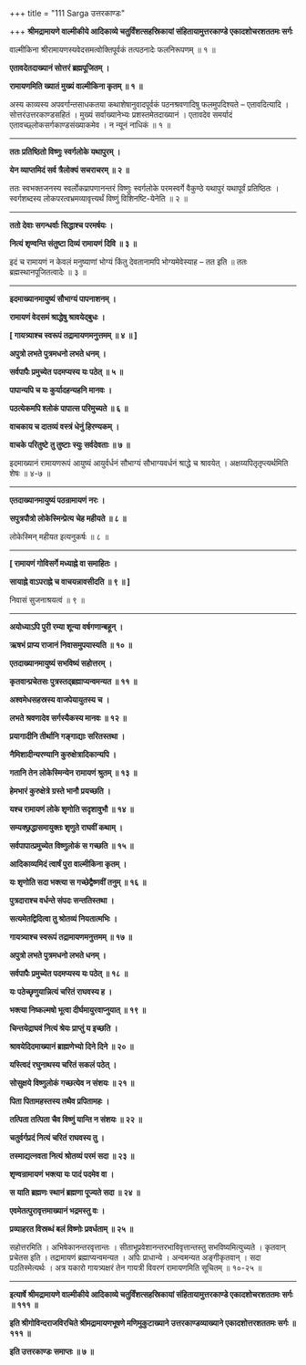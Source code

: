 +++
title = "111 Sarga उत्तरकाण्डः"

+++
**श्रीमद्रामायणे वाल्मीकीये आदिकाव्ये चतुर्विंशत्सहस्रिकायां संहितायामुत्तरकाण्डे एकादशोचरशततमः सर्गः**

वाल्मीकिना श्रीरामायणस्यवेदसमत्वोक्तिपूर्वकं तत्पठनादेः फलनिरूपणम् ॥ १ ॥

**एतावदेतदाख्यानं सोत्तरं ब्रह्मपूजितम् ।**

**रामायणमिति ख्यातं मुख्यं वाल्मीकिना कृतम् ॥ १ ॥**

अस्य काव्यस्य अपवर्गान्तसाधकतया कथाशेषानुवादपूर्वकं पठनश्रवणादिषु फलमुपदिश्यते – एतावदित्यादि । सोत्तरंउत्तरकाण्डसहितं । मुख्यं सर्वाख्यानेभ्यः प्रशस्तमेतदाख्यानं । एतावदेव समर्यादं एतावच्छ्लोकसर्गकाण्डसंख्याकमेव । न न्यूनं नाधिकं ॥ १ ॥

****

**ततः प्रतिष्ठितो विष्णुः स्वर्गलोके यथापुरम् ।**

**येन व्याप्तमिदं सर्व त्रैलोक्यं सचराचरम् ॥ २ ॥**

ततः स्वभक्तजनस्य स्वर्लोकप्रापणानन्तरं विष्णुः स्वर्गलोके परमस्वर्गे वैकुण्ठे यथापुरं यथापूर्वं प्रतिष्ठितः । स्वर्गशब्दस्य लोकपरत्वभ्रमव्यावृत्त्यर्थं विष्णुं विशिनष्टि-येनेति ॥ २ ॥

****

**ततो देवाः सगन्धर्वाः सिद्धाश्च परमर्षयः ।**

**नित्यं शृण्वन्ति संतुष्टा दिव्यं रामायणं दिवि ॥ ३ ॥**

इदं च रामायणं न केवलं मनुष्याणां भोग्यं किंतु देवतानामपि भोग्यमेवेस्याह – तत इति ॥ ततः ब्रह्मस्थानपूजितत्वादेः ॥ ३ ॥

****

**इदमाख्यानमायुष्यं सौभाग्यं पापनाशनम् ।**

**रामायणं वेदसमं श्राद्धेषु श्रावयेद्बुधः ।**

**\[ गायत्र्याश्च स्वरूपं तद्रामायणमनुत्तमम् ॥ ४ ॥ \]**

**अपुत्रो लभते पुत्रमधनो लभते धनम् ।**

**सर्वपापैः प्रमुच्येत पदमप्यस्य यः पठेत् ॥ ५ ॥**

**पापान्यपि च यः कुर्यादहन्यहनि मानवः ।**

**पठत्येकमपि श्लोकं पापात्स परिमुच्यते ॥ ६ ॥**

**वाचकाय च दातव्यं वस्त्रं धेनुं हिरण्यकम् ।**

**वाचके परितुष्टे तु तुष्टाः स्युः सर्वदेवताः ॥ ७ ॥**

इदमाख्यानं रामायणरूपं आयुष्यं आयुर्वर्धनं सौभाग्यं सौभाग्यवर्धनं श्राद्धे च श्रावयेत् । अक्षय्यपितृतृप्त्यर्थमिति शेषः ॥ ४-७ ॥

****

**एतदाख्यानमायुष्यं पठन्रामायणं नरः ।**

**सपुत्रपौत्रो लोकेस्मिन्प्रेत्य चेह महीयते ॥ ८ ॥**

लोकेस्मिन् महीयत इत्यनुकर्षः ॥ ८ ॥

****

**\[ रामायणं गोविसर्गे मध्याह्ने वा समाहितः ।**

**सायाह्ने वाऽपराह्ने च वाचयन्नावसीदति ॥ ९ ॥ \]**

निवासं सुजनाश्रयत्वं ॥ ९ ॥

****

**अयोध्याऽपि पुरी रम्या शून्या वर्षगणान्बहून् ।**

**ऋषभं प्राप्य राजानं निवासमुपयास्यति ॥ १० ॥**

**एतदाख्यानमायुष्यं सभविष्यं सहोत्तरम् ।**

**कृतवान्प्रचेतसः पुत्रस्तद्ब्रह्माप्यन्वमन्यत ॥ ११ ॥**

**अश्वमेधसहस्रस्य वाजपेयायुतस्य च ।**

**लभते श्रवणादेव सर्गस्यैकस्य मानवः ॥ १२ ॥**

**प्रयागादीनि तीर्थानि गङ्गाद्याः सरितस्तथा ।**

**नैमिशादीन्यरण्यानि कुरुक्षेत्रादिकान्यपि ।**

**गतानि तेन लोकेस्मिन्येन रामायणं श्रुतम् ॥ १३ ॥**

**हेमभारं कुरुक्षेत्रे ग्रस्ते भानौ प्रयच्छति ।**

**यश्च रामायणं लोके शृणोति सदृशावुभौ ॥ १४ ॥**

**सम्यक्छ्रद्धासमायुक्तः शृणुते राघवीं कथाम् ।**

**सर्वपापात्प्रमुच्येत विष्णुलोकं स गच्छति ॥ १५ ॥**

**आदिकाव्यमिदं त्वार्षं पुरा वाल्मीकिना कृतम् ।**

**यः शृणोति सदा भक्त्या स गच्छेद्वैष्णवीं तनुम् ॥ १६ ॥**

**पुत्रदाराश्च वर्धन्ते संपदः सन्ततिस्तथा ।**

**सत्यमेतद्विदित्वा तु श्रोतव्यं नियतात्मभिः ।**

**गायत्र्याश्च स्वरूपं तद्रामायणमनुत्तमम् ॥ १७ ॥**

**अपुत्रो लभते पुत्रमधनो लभते धनम् ।**

**सर्वपापैः प्रमुच्येत पदमप्यस्य यः पठेत् ॥ १८ ॥**

**यः पठेच्छृणुयान्नित्यं चरितं राघवस्य ह ।**

**भक्त्या निष्कल्मषो भूत्वा दीर्घमायुरवाप्नुयात् ॥ १९ ॥**

**चिन्तयेद्राघवं नित्यं श्रेयः प्राप्तुं य इच्छति ।**

**श्रावयेदिदमाख्यानं ब्राह्मणेभ्यो दिने दिने ॥ २० ॥**

**यस्त्विदं रघुनाथस्य चरितं सकलं पठेत् ।**

**सोसुक्षये विष्णुलोकं गच्छत्येव न संशयः ॥ २१ ॥**

**पिता पितामहस्तस्य तथैव प्रपितामहः ।**

**तत्पिता तत्पिता चैव विष्णुं यान्ति न संशयः ॥ २२ ॥**

**चतुर्वर्गप्रदं नित्यं चरितं राघवस्य तु ।**

**तस्माद्यत्नवता नित्यं श्रोतव्यं परमं सदा ॥ २३ ॥**

**शृण्वन्रामायणं भक्त्या यः पादं पदमेव वा ।**

**स याति ब्रह्मणः स्थानं ब्रह्मणा पूज्यते सदा ॥ २४ ॥**

**एवमेतत्पुरावृत्तमाख्यानं भद्रमस्तु वः ।**

**प्रव्याहरत विस्रब्धं बलं विष्णोः प्रवर्धताम् ॥ २५ ॥**

सहोत्तरमिति । अभिषेकानन्तरवृत्तान्तः । सीताभूप्रवेशानन्तरभाविवृत्तान्तस्तु सभविष्यमित्युच्यते । कृतवान् प्रचेतस इति । तद्रामायणं ब्रह्माप्यन्वमन्यत । अपिः प्राधान्ये । अन्वमन्यत अङ्गीकृतवान् । सदा पठतिस्मेत्यर्थः । अत्र यकारो गायत्र्यक्षरं तेन गायत्री विवरणं रामायणमिति सूचितम् ॥ १०-२५ ॥

****

**इत्यार्षे श्रीमद्रामायणे वाल्मीकीये आदिकाव्ये चतुर्विंशत्सहस्रिकायां संहितायामुत्तरकाण्डे एकादशोचरशततमः सर्गः ॥ १११ ॥**

**इति श्रीगोविन्दराजविरचिते श्रीमद्रामायणभूषणे मणिमुकुटाख्याने उत्तरकाण्डव्याख्याने एकादशोत्तरशततमः सर्गः ॥ १११ ॥**

**इति उत्तरकाण्डः समाप्तः ॥ ७ ॥**

